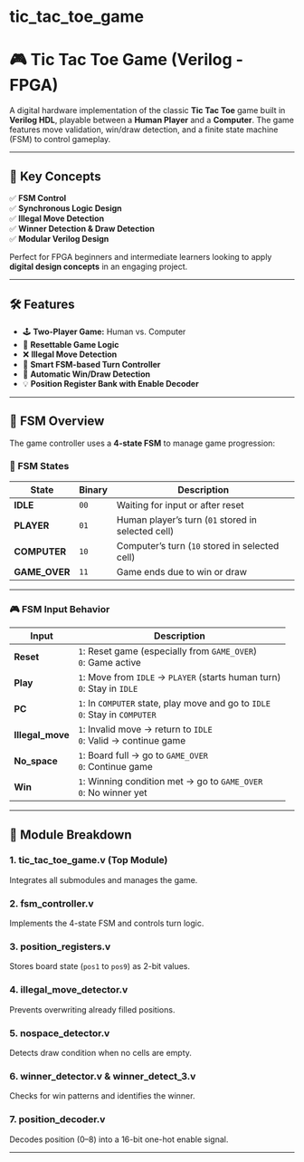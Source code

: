 # tic_tac_toe_game

# 🎮 Tic Tac Toe Game (Verilog - FPGA)

A digital hardware implementation of the classic **Tic Tac Toe** game built in **Verilog HDL**, playable between a **Human Player** and a **Computer**. The game features move validation, win/draw detection, and a finite state machine (FSM) to control gameplay.

---

## 🧠 Key Concepts

✅ **FSM Control**  
✅ **Synchronous Logic Design**  
✅ **Illegal Move Detection**  
✅ **Winner Detection & Draw Detection**  
✅ **Modular Verilog Design**  

Perfect for FPGA beginners and intermediate learners looking to apply **digital design concepts** in an engaging project.

---

## 🛠️ Features

- 🕹️ **Two-Player Game:** Human vs. Computer
- 🔄 **Resettable Game Logic**
- ❌ **Illegal Move Detection**
- 🧠 **Smart FSM-based Turn Controller**
- 🏁 **Automatic Win/Draw Detection**
- 💡 **Position Register Bank with Enable Decoder**

---

## 🧩 FSM Overview

The game controller uses a **4-state FSM** to manage game progression:

### 🔁 FSM States

| State      | Binary | Description |
|------------|--------|-------------|
| **IDLE**        | `00`   | Waiting for input or after reset |
| **PLAYER**      | `01`   | Human player’s turn (`01` stored in selected cell) |
| **COMPUTER**    | `10`   | Computer’s turn (`10` stored in selected cell) |
| **GAME_OVER**   | `11`   | Game ends due to win or draw |

---

### 🎮 FSM Input Behavior

| Input | Description |
|-------|-------------|
| **Reset** | `1`: Reset game (especially from `GAME_OVER`) <br> `0`: Game active |
| **Play** | `1`: Move from `IDLE` → `PLAYER` (starts human turn) <br> `0`: Stay in `IDLE` |
| **PC** | `1`: In `COMPUTER` state, play move and go to `IDLE` <br> `0`: Stay in `COMPUTER` |
| **Illegal_move** | `1`: Invalid move → return to `IDLE` <br> `0`: Valid → continue game |
| **No_space** | `1`: Board full → go to `GAME_OVER` <br> `0`: Continue game |
| **Win** | `1`: Winning condition met → go to `GAME_OVER` <br> `0`: No winner yet |

---

## 🧩 Module Breakdown

### 1. tic_tac_toe_game.v (Top Module)
Integrates all submodules and manages the game.

### 2. fsm_controller.v
Implements the 4-state FSM and controls turn logic.

### 3. position_registers.v
Stores board state (`pos1` to `pos9`) as 2-bit values.

### 4. illegal_move_detector.v
Prevents overwriting already filled positions.

### 5. nospace_detector.v
Detects draw condition when no cells are empty.

### 6. winner_detector.v & winner_detect_3.v
Checks for win patterns and identifies the winner.

### 7. position_decoder.v
Decodes position (0–8) into a 16-bit one-hot enable signal.

---

